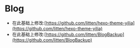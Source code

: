 # Blog

* 在此基础上修改:[https://github.com/litten/hexo-theme-yilia](https://github.com/litten/hexo-theme-yilia)
* 在此基础上修改:[https://github.com/litten/BlogBackup](https://github.com/litten/BlogBackup)